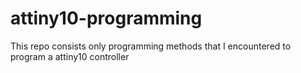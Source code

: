 # attiny10-programming
This repo consists only programming methods that I encountered to program a attiny10 controller
